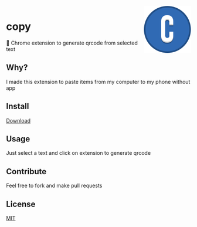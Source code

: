<img align="right" src="https://raw.githubusercontent.com/ItsJimi/copy/master/icons/copy128.png"/>

# copy
📄 Chrome extension to generate qrcode from selected text

## Why?
I made this extension to paste items from my computer to my phone without app

## Install
[Download](https://chrome.google.com/webstore/detail/copy/mdbkllljkimedfclkidajoeblbpkiamf)

## Usage
Just select a text and click on extension to generate qrcode

## Contribute
Feel free to fork and make pull requests

## License
[MIT](https://github.com/ItsJimi/copy/blob/master/LICENSE)
